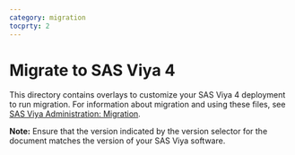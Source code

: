 ```yaml
---
category: migration
tocprty: 2
---
```


# Migrate to SAS Viya 4

This directory contains overlays to customize your SAS Viya 4 deployment to run
migration. For information about migration and using these files, see [SAS Viya Administration: Migration](https://documentation.sas.com/?softwareId=viyaadmin&softwareVersion=prod&docsetId=calmigration&docsetTarget=titlepage.htm).

**Note:** Ensure that the version indicated by the version selector for the
document matches the version of your SAS Viya software.